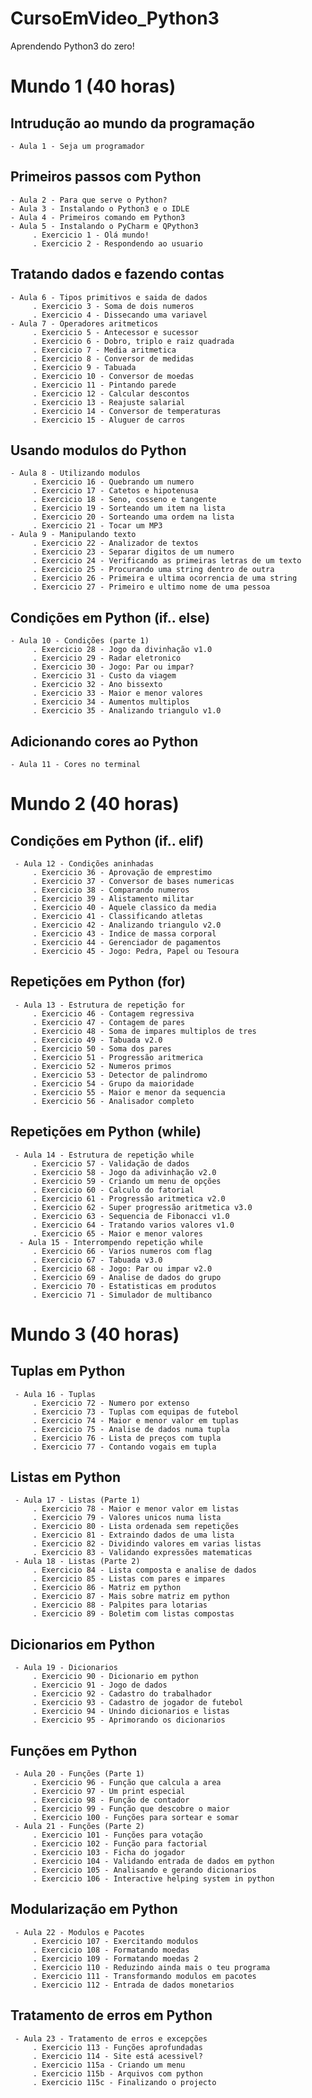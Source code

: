 # CursoEmVideo_Python3
 Aprendendo Python3 do zero!
 

# Mundo 1 (40 horas)

 ## Intrudução ao mundo da programação
    - Aula 1 - Seja um programador
 
 ## Primeiros passos com Python
    - Aula 2 - Para que serve o Python?
    - Aula 3 - Instalando o Python3 e o IDLE
    - Aula 4 - Primeiros comando em Python3
    - Aula 5 - Instalando o PyCharm e QPython3
         . Exercicio 1 - Olá mundo!
         . Exercicio 2 - Respondendo ao usuario
         
 ## Tratando dados e fazendo contas
    - Aula 6 - Tipos primitivos e saida de dados
         . Exercicio 3 - Soma de dois numeros
         . Exercicio 4 - Dissecando uma variavel
    - Aula 7 - Operadores aritmeticos
         . Exercicio 5 - Antecessor e sucessor
         . Exercicio 6 - Dobro, triplo e raiz quadrada
         . Exercicio 7 - Media aritmetica
         . Exercicio 8 - Conversor de medidas
         . Exercicio 9 - Tabuada
         . Exercicio 10 - Conversor de moedas
         . Exercicio 11 - Pintando parede
         . Exercicio 12 - Calcular descontos
         . Exercicio 13 - Reajuste salarial
         . Exercicio 14 - Conversor de temperaturas
         . Exercicio 15 - Aluguer de carros
         
 ## Usando modulos do Python
    - Aula 8 - Utilizando modulos
         . Exercicio 16 - Quebrando um numero
         . Exercicio 17 - Catetos e hipotenusa
         . Exercicio 18 - Seno, cosseno e tangente
         . Exercicio 19 - Sorteando um item na lista
         . Exercicio 20 - Sorteando uma ordem na lista
         . Exercicio 21 - Tocar um MP3
    - Aula 9 - Manipulando texto
         . Exercicio 22 - Analizador de textos
         . Exercicio 23 - Separar digitos de um numero
         . Exercicio 24 - Verificando as primeiras letras de um texto
         . Exercicio 25 - Procurando uma string dentro de outra
         . Exercicio 26 - Primeira e ultima ocorrencia de uma string
         . Exercicio 27 - Primeiro e ultimo nome de uma pessoa
         
## Condições em Python (if.. else)
    - Aula 10 - Condições (parte 1)
         . Exercicio 28 - Jogo da divinhação v1.0
         . Exercicio 29 - Radar eletronico
         . Exercicio 30 - Jogo: Par ou impar?
         . Exercicio 31 - Custo da viagem
         . Exercicio 32 - Ano bissexto
         . Exercicio 33 - Maior e menor valores
         . Exercicio 34 - Aumentos multiplos
         . Exercicio 35 - Analizando triangulo v1.0
         
## Adicionando cores ao Python
    - Aula 11 - Cores no terminal
    
    
    
# Mundo 2 (40 horas)

 ## Condições em Python (if.. elif)
     - Aula 12 - Condições aninhadas
         . Exercicio 36 - Aprovação de emprestimo
         . Exercicio 37 - Conversor de bases numericas
         . Exercicio 38 - Comparando numeros
         . Exercicio 39 - Alistamento militar
         . Exercicio 40 - Aquele classico da media
         . Exercicio 41 - Classificando atletas
         . Exercicio 42 - Analizando triangulo v2.0
         . Exercicio 43 - Indice de massa corporal
         . Exercicio 44 - Gerenciador de pagamentos
         . Exercicio 45 - Jogo: Pedra, Papel ou Tesoura
         
 ## Repetições em Python (for)
     - Aula 13 - Estrutura de repetição for
         . Exercicio 46 - Contagem regressiva
         . Exercicio 47 - Contagem de pares
         . Exercicio 48 - Soma de impares multiplos de tres
         . Exercicio 49 - Tabuada v2.0
         . Exercicio 50 - Soma dos pares
         . Exercicio 51 - Progressão aritmerica
         . Exercicio 52 - Numeros primos
         . Exercicio 53 - Detector de palindromo
         . Exercicio 54 - Grupo da maioridade
         . Exercicio 55 - Maior e menor da sequencia
         . Exercicio 56 - Analisador completo
         
 ## Repetições em Python (while)
     - Aula 14 - Estrutura de repetição while
         . Exercicio 57 - Validação de dados
         . Exercicio 58 - Jogo da adivinhação v2.0
         . Exercicio 59 - Criando um menu de opções
         . Exercicio 60 - Calculo do fatorial
         . Exercicio 61 - Progressão aritmetica v2.0
         . Exercicio 62 - Super progressão aritmetica v3.0
         . Exercicio 63 - Sequencia de Fibonacci v1.0
         . Exercicio 64 - Tratando varios valores v1.0
         . Exercicio 65 - Maior e menor valores
      - Aula 15 - Interrompendo repetição while
         . Exercicio 66 - Varios numeros com flag
         . Exercicio 67 - Tabuada v3.0
         . Exercicio 68 - Jogo: Par ou impar v2.0
         . Exercicio 69 - Analise de dados do grupo
         . Exercicio 70 - Estatisticas em produtos
         . Exercicio 71 - Simulador de multibanco
         
         
         
# Mundo 3 (40 horas)

 ## Tuplas em Python
     - Aula 16 - Tuplas
         . Exercicio 72 - Numero por extenso
         . Exercicio 73 - Tuplas com equipas de futebol
         . Exercicio 74 - Maior e menor valor em tuplas
         . Exercicio 75 - Analise de dados numa tupla
         . Exercicio 76 - Lista de preços com tupla
         . Exercicio 77 - Contando vogais em tupla
         
 ## Listas em Python
     - Aula 17 - Listas (Parte 1)
         . Exercicio 78 - Maior e menor valor em listas
         . Exercicio 79 - Valores unicos numa lista
         . Exercicio 80 - Lista ordenada sem repetições
         . Exercicio 81 - Extraindo dados de uma lista
         . Exercicio 82 - Dividindo valores em varias listas
         . Exercicio 83 - Validando expressões matematicas
     - Aula 18 - Listas (Parte 2)
         . Exercicio 84 - Lista composta e analise de dados
         . Exercicio 85 - Listas com pares e impares
         . Exercicio 86 - Matriz em python
         . Exercicio 87 - Mais sobre matriz em python
         . Exercicio 88 - Palpites para lotarias
         . Exercicio 89 - Boletim com listas compostas
         
 ## Dicionarios em Python
     - Aula 19 - Dicionarios
         . Exercicio 90 - Dicionario em python
         . Exercicio 91 - Jogo de dados
         . Exercicio 92 - Cadastro do trabalhador
         . Exercicio 93 - Cadastro de jogador de futebol
         . Exercicio 94 - Unindo dicionarios e listas
         . Exercicio 95 - Aprimorando os dicionarios
         
 ## Funções em Python
     - Aula 20 - Funções (Parte 1)
         . Exercicio 96 - Função que calcula a area
         . Exercicio 97 - Um print especial
         . Exercicio 98 - Função de contador
         . Exercicio 99 - Função que descobre o maior
         . Exercicio 100 - Funções para sortear e somar
     - Aula 21 - Funções (Parte 2)
         . Exercicio 101 - Funções para votação
         . Exercicio 102 - Função para factorial
         . Exercicio 103 - Ficha do jogador
         . Exercicio 104 - Validando entrada de dados em python
         . Exercicio 105 - Analisando e gerando dicionarios
         . Exercicio 106 - Interactive helping system in python
         
 ## Modularização em Python
     - Aula 22 - Modulos e Pacotes
         . Exercicio 107 - Exercitando modulos
         . Exercicio 108 - Formatando moedas
         . Exercicio 109 - Formatando moedas 2
         . Exercicio 110 - Reduzindo ainda mais o teu programa
         . Exercicio 111 - Transformando modulos em pacotes
         . Exercicio 112 - Entrada de dados monetarios
         
 ## Tratamento de erros em Python
     - Aula 23 - Tratamento de erros e excepções
         . Exercicio 113 - Funções aprofundadas
         . Exercicio 114 - Site está acessivel?
         . Exercicio 115a - Criando um menu
         . Exercicio 115b - Arquivos com python
         . Exercicio 115c - Finalizando o projecto
